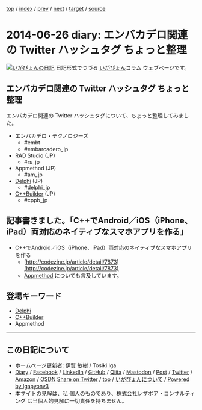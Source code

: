 [top](../index.html) 
 / [index](index.html) 
 / [prev](ig140625.html) 
 / [next](ig140627.html) 
 / [target](https://www.igapyon.jp/igapyon/diary/2014/ig140626.html) 
 / [source](https://github.com/igapyon/diary/blob/master/2014/ig140626.src.md) 

2014-06-26 diary: エンバカデロ関連の Twitter ハッシュタグ ちょっと整理
=====================================================================================================
[![いがぴょんの日記](https://www.igapyon.jp/igapyon/diary/images/iga202308_256.jpg "いがぴょん")](https://www.igapyon.jp/igapyon/diary/memo/memoigapyon.html) 日記形式でつづる [いがぴょん](https://www.igapyon.jp/igapyon/diary/memo/memoigapyon.html)コラム ウェブページです。

## エンバカデロ関連の Twitter ハッシュタグ ちょっと整理

エンバカデロ関連の Twitter ハッシュタグについて、ちょっと整理してみました。

* エンバカデロ・テクノロジーズ
  * #embt
  * #embarcadero_jp
* RAD Studio (JP)
  * #rs_jp
* Appmethod (JP)
  * #am_jp
* [Delphi](../keyword/delphi.html) (JP)
  * #delphi_jp
* [C++Builder](../keyword/cppbuilder.html) (JP)
  * #cppb_jp



## 記事書きました。「C++でAndroid／iOS（iPhone、iPad）両対応のネイティブなスマホアプリを作る」


* C++でAndroid／iOS（iPhone、iPad）両対応のネイティブなスマホアプリを作る 
  * [http://codezine.jp/article/detail/7873](http://codezine.jp/article/detail/7873)
  * [Appmethod](https://ja.wikipedia.org/wiki/Appmethod) についても言及しています。

## 登場キーワード

* [Delphi](../keyword/delphi.html)
* [C++Builder](../keyword/cppbuilder.html)
* Appmethod

----------------------------------------------------------------------------------------------------

## この日記について

* ホームページ更新者: 伊賀 敏樹 / Tosiki Iga
* [Diary](https://www.igapyon.jp/igapyon/diary/) / [Facebook](https://www.facebook.com/igapyon) / [LinkedIn](https://www.linkedin.com/in/toshikiiga) / [GitHub](https://github.com/igapyon) / [Qiita](https://qiita.com/igapyon) / [Mastodon](https://social.vivaldi.net/@igapyon) / [Post](https://post.news/igapyon) / [Twitter](https://twitter.com/ToshikiIga) / [Amazon](https://www.amazon.co.jp/%E4%BC%8A%E8%B3%80-%E6%95%8F%E6%A8%B9/e/B004LTQWCQ) / [OSDN](https://ja.osdn.net/users/iga/)
[Share on Twitter](https://twitter.com/intent/tweet?hashtags=igapyon%2Cdiary%2C%E3%81%84%E3%81%8C%E3%81%B4%E3%82%87%E3%82%93%2CDelphi%2CC%2B%2BBuilder%2CAppmethod&text=%E3%82%A8%E3%83%B3%E3%83%90%E3%82%AB%E3%83%87%E3%83%AD%E9%96%A2%E9%80%A3%E3%81%AE+Twitter+%E3%83%8F%E3%83%83%E3%82%B7%E3%83%A5%E3%82%BF%E3%82%B0+%E3%81%A1%E3%82%87%E3%81%A3%E3%81%A8%E6%95%B4%E7%90%86&url=https%3A%2F%2Fwww.igapyon.jp%2Figapyon%2Fdiary%2F2014%2Fig140626.html) / [top](../index.html) / [いがぴょんについて](https://www.igapyon.jp/igapyon/diary/memo/memoigapyon.html) / [Powered by Igapyonv3](https://github.com/igapyon/igapyonv3)
* 本サイトの見解は、私 個人のものであり、株式会社レザボア・コンサルティング は当個人的見解に一切責任を持ちません。 
